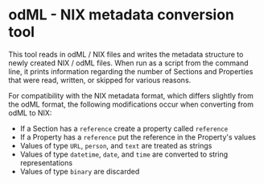 # odML - NIX metadata conversion tool

This tool reads in odML / NIX files and writes the metadata structure to newly created NIX / odML files.
When run as a script from the command line, it prints information regarding the number of Sections and Properties that were read, written, or skipped for various reasons.

For compatibility with the NIX metadata format, which differs slightly from the odML format, the following modifications occur when converting from odML to NIX:
- If a Section has a `reference` create a property called `reference`
- If a Property has a `reference` put the reference in the Property's
    values
- Values of type `URL`, `person`, and `text` are treated as strings
- Values of type `datetime`, `date`, and `time` are converted to string
    representations
- Values of type `binary` are discarded

